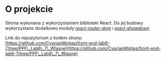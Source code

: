 # O projekcie

Strona wykonana z wykorzystaniem biblioteki React. Do jej budowy wykorzystano dodatkowo moduły [*react-router-dom*](https://www.npmjs.com/package/react-router-dom) i [*react-showdown*](https://www.npmjs.com/package/react-showdown).

Link do repozytorium z kodem strony: [https://github.com/CyprianWojtas/front-end-lab6-7/tree/PPF\_Lab6\_7\_Wlasne](https://github.com/CyprianWojtas/front-end-lab6-7/tree/PPF\_Lab6\_7\_Wlasne)